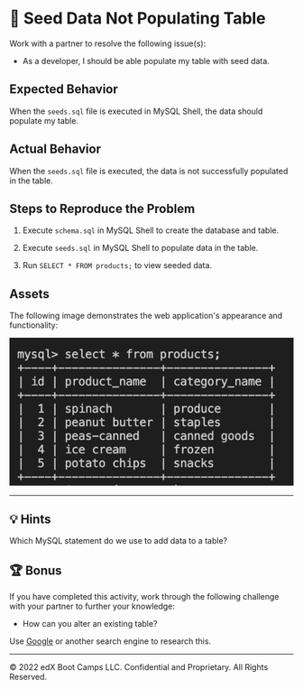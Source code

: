 # 🐛 Seed Data Not Populating Table

Work with a partner to resolve the following issue(s):

* As a developer, I should be able populate my table with seed data.

## Expected Behavior

When the `seeds.sql` file is executed in MySQL Shell, the data should populate my table.

## Actual Behavior

When the `seeds.sql` file is executed, the data is not successfully populated in the table.

## Steps to Reproduce the Problem

1. Execute `schema.sql` in MySQL Shell to create the database and table.

2. Execute `seeds.sql` in MySQL Shell to populate data in the table.

3. Run `SELECT * FROM products;` to view seeded data.

## Assets

The following image demonstrates the web application's appearance and functionality:

![The completed table displays an id column and a name column, holding five rows of data.](assets/image_1.png)

---

## 💡 Hints

Which MySQL statement do we use to add data to a table?

## 🏆 Bonus

If you have completed this activity, work through the following challenge with your partner to further your knowledge:

* How can you alter an existing table?

Use [Google](https://www.google.com) or another search engine to research this.

---
© 2022 edX Boot Camps LLC. Confidential and Proprietary. All Rights Reserved.

